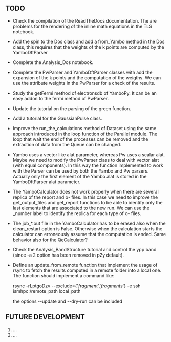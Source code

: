 
## TODO

- Check the compilation of the ReadTheDocs documentation. The are problems for the rendering of the inline math equations
  in the TLS notebook.

- Add the spin to the Dos class and add a from_Yambo method in the Dos class, this requires that the weights of the
  k points are computed by the YamboDftParser

- Complete the Analysis_Dos notebook.

- Complete the PwParser and YamboDftParser classes with add the expansion of the k points and the computation of the weigths.
  We can use the attribute weights in the PwParser for a check of the results.

- Study the getFermi method of electronsdb of YamboPy. It can be an easy addon to the fermi method of PwParser.

- Update the tutorial on the parsing of the green function.

- Add a tutorial for the GaussianPulse class.

- Improve the run_the_calculations method of Dataset using the same approach introduced in the loop function of the Parallel
  module. The loop that wait the end of the processes can be removed and the extraction of data from the Queue
  can be changed.

- Yambo uses a vector like alat parameter, whereas Pw uses a scalar alat. Maybe we need to modify the PwParser class to deal with
  vector alat (with equal components). In this way the function implemented to work with the Parser can be used by both the Yambo
  and Pw parsers. Actually only the first element of the Yambo alat is stored in the YamboDftParser alat parameter.

- The YamboCalculator does not work properly when there are several replica of the report and o- files. In this case we
  need to improve the get_output_files and get_report functions to be able to identify only the last elements that are
  associated to the new run. We can use the _number label to identify the replica for each type of o- files.

- The job_*.out file in the YamboCalculator has to be erased also when the clean_restart option is False. Otherwise
  when the calculation starts the calculator can erroneously assume that the computation is ended. Same behavior also
  for the QeCalculator?

- Check the Analysis_BandStructure tutorial and control the ypp band (since -a 2 option has been removed in p2y default).

- Define an update_from_remote function that implement the usage of rsync to fetch the results computed in a remote folder
  into a local one. The function should implement a command like:

  rsync -rLptgoDzv --exclude={'*_fragment_*','*_fragments_*'} -e ssh ismhpc:/remote_path local_path

  the options --update and --dry-run can be included


## FUTURE DEVELOPMENT

  1. ...
  2. ...
